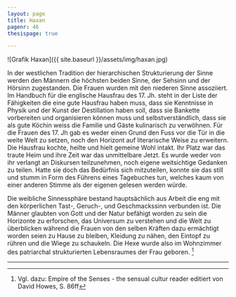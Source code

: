 ```yaml
---
layout: page
title: Haxan
pagenr: 46
thesispage: true

---
```

![Grafik Haxan]({{ site.baseurl }}/assets/img/haxan.jpg)

In der westlichen Tradition der hierarchischen Strukturierung der Sinne werden den Männern die höchsten beiden Sinne, der Sehsinn und der Hörsinn zugestanden. Die Frauen wurden mit den niederen Sinne assoziiert. Im Handbuch für die englische Hausfrau des 17. Jh. steht in der Liste der Fähigkeiten die eine gute Hausfrau haben muss, dass sie Kenntnisse in Physik und der Kunst der Destillation haben soll, dass sie Bankette vorbereiten und organisieren können muss und selbstverständlich, dass sie als gute Köchin weiss die Familie und Gäste kulinarisch zu verwöhnen. Für die Frauen des 17. Jh gab es weder einen Grund den Fuss vor die Tür in die weite Welt zu setzen, noch den Horizont auf literarische Weise zu erweitern. Die Hausfrau kochte, heilte und hielt gemeine Wohl intakt. Ihr Platz war das traute Heim und ihre Zeit war das unmittelbare Jetzt. Es wurde weder von ihr verlangt an Diskursen teilzunehmen, noch eigene weitsichtige Gedanken zu teilen. Hatte sie doch das Bedürfnis sich mitzuteilen, konnte sie das still und stumm in Form des Führens eines Tagebuches tun, welches kaum von einer anderen Stimme als der eigenen gelesen werden würde.

Die weibliche Sinnessphäre bestand hauptsächlich aus Arbeit die eng mit den körperlichen Tast-, Geruch-, und Geschmackssinn verbunden ist. Die Männer glaubten von Gott und der Natur befähigt worden zu sein die Horizonte zu erforschen, das Universum zu verstehen und die Welt zu überblicken während die Frauen von den selben Kräften dazu ermächtigt worden seien zu Hause zu bleiben, Kleidung zu nähen, den Eintopf zu rühren und die Wiege zu schaukeln. Die Hexe wurde also im Wohnzimmer des patriarchal strukturierten Lebensraumes der Frau geboren. [^28]


---

[^28]: Vgl. dazu: Empire of the Senses - the sensual cultur reader editiert von David Howes, S. 86ff
